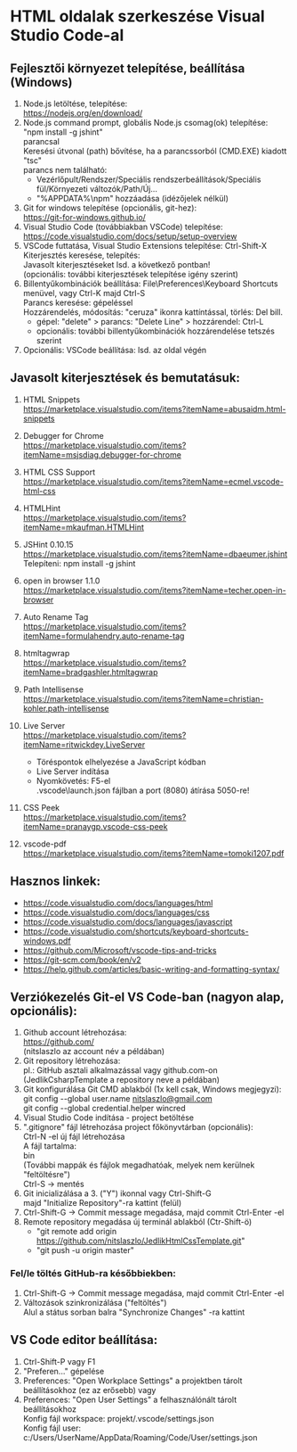 # HTML oldalak szerkeszése Visual Studio Code-al

## Fejlesztői környezet telepítése, beállítása (Windows)
1.  Node.js letöltése, telepítése:<br>
    https://nodejs.org/en/download/
2.  Node.js command prompt, globális Node.js csomag(ok) telepítése:<br>
    "npm install -g jshint"<br>
    parancsal<br>
    Keresési útvonal (path) bővítése, ha a parancssorból (CMD.EXE) kiadott "tsc"<br> parancs nem található:<br>
      - Vezérlőpult/Rendszer/Speciális rendszerbeállítások/Speciális fül/Környezeti változók/Path/Új...
      - "%APPDATA%\npm" hozzáadása (idézőjelek nélkül)
2.  Git for windows telepítése (opcionális, git-hez):<br>
    https://git-for-windows.github.io/
3.  Visual Studio Code (továbbiakban VSCode) telepítése:<br>
    https://code.visualstudio.com/docs/setup/setup-overview
4.  VSCode futtatása, Visual Studio Extensions telepítése: Ctrl-Shift-X<br>
    Kiterjesztés keresése, telepítés:<br>
    Javasolt kiterjesztéseket lsd. a következő pontban!<br>
    (opcionális: további kiterjesztések telepítése igény szerint)
5.  Billentyűkombinációk beállítása: 
    File\Preferences\Keyboard Shortcuts menüvel, vagy Ctrl-K majd Ctrl-S<br>
    Parancs keresése: gépeléssel<br>
    Hozzárendelés, módosítás: "ceruza" ikonra kattíntással, törlés: Del bill.<br>
     - gépel: "delete" > parancs: "Delete Line" > hozzárendel: Ctrl-L
     - opcionális: további billentyűkombinációk hozzárendelése tetszés szerint
6.  Opcionális: VSCode beállítása: lsd. az oldal végén


## Javasolt kiterjesztések és bemutatásuk:
1. HTML Snippets<br>
https://marketplace.visualstudio.com/items?itemName=abusaidm.html-snippets

2. Debugger for Chrome<br>
https://marketplace.visualstudio.com/items?itemName=msjsdiag.debugger-for-chrome

3. HTML CSS Support<br>
https://marketplace.visualstudio.com/items?itemName=ecmel.vscode-html-css

4. HTMLHint<br>
https://marketplace.visualstudio.com/items?itemName=mkaufman.HTMLHint

5. JSHint 0.10.15<br>
https://marketplace.visualstudio.com/items?itemName=dbaeumer.jshint
Telepíteni: npm install -g jshint

6. open in browser 1.1.0<br>
https://marketplace.visualstudio.com/items?itemName=techer.open-in-browser

7. Auto Rename Tag<br>
https://marketplace.visualstudio.com/items?itemName=formulahendry.auto-rename-tag

8. htmltagwrap<br>
https://marketplace.visualstudio.com/items?itemName=bradgashler.htmltagwrap

9. Path Intellisense<br>
https://marketplace.visualstudio.com/items?itemName=christian-kohler.path-intellisense

10. Live Server<br>
https://marketplace.visualstudio.com/items?itemName=ritwickdey.LiveServer<br>
    - Töréspontok elhelyezése a JavaScript kódban
    - Live Server indítása
    - Nyomkövetés: F5-el<br>
    .vscode\launch.json fájlban a port (8080) átírása 5050-re!

11. CSS Peek<br>
https://marketplace.visualstudio.com/items?itemName=pranaygp.vscode-css-peek

12. vscode-pdf<br>
https://marketplace.visualstudio.com/items?itemName=tomoki1207.pdf

## Hasznos linkek:
- https://code.visualstudio.com/docs/languages/html
- https://code.visualstudio.com/docs/languages/css
- https://code.visualstudio.com/docs/languages/javascript
- https://code.visualstudio.com/shortcuts/keyboard-shortcuts-windows.pdf
- https://github.com/Microsoft/vscode-tips-and-tricks
- https://git-scm.com/book/en/v2
- https://help.github.com/articles/basic-writing-and-formatting-syntax/

## Verziókezelés Git-el VS Code-ban (nagyon alap, opcionális):
1. Github account létrehozása:<br>
   https://github.com/<br>
   (nitslaszlo az account név a példában)
2. Git repository létrehozása:<br>
   pl.: GitHub asztali alkalmazással vagy github.com-on<br>
   (JedlikCsharpTemplate a repository neve a példában)
3. Git konfigurálása Git CMD ablakból (1x kell csak, Windows megjegyzi):<br>
   git config --global user.name nitslaszlo@gmail.com<br>
   git config --global credential.helper wincred
4. Visual Studio Code indítása - project betöltése
5. ".gitignore" fájl létrehozása project főkönyvtárban (opcionális):<br>
    Ctrl-N -el új fájl létrehozása<br>
    A fájl tartalma:<br>
    bin<br>
    (További mappák és fájlok megadhatóak, melyek nem kerülnek "feltöltésre")<br>
    Ctrl-S -> mentés
5. Git inicializálása a 3. ("Y") ikonnal vagy Ctrl-Shift-G<br>
   majd "Initialize Repository"-ra kattint (felül)
6. Ctrl-Shift-G -> Commit message megadása, majd commit Ctrl-Enter -el
7. Remote repository megadása új terminál ablakból (Ctr-Shift-ö)
   - "git remote add origin https://github.com/nitslaszlo/JedlikHtmlCssTemplate.git"
   - "git push -u origin master"

### Fel/le töltés GitHub-ra későbbiekben:
1. Ctrl-Shift-G -> Commit message megadása, majd commit Ctrl-Enter -el
2. Változások szinkronizálása ("feltöltés")<br>
   Alul a státus sorban balra "Synchronize Changes" -ra kattint

## VS Code editor beállítása:
1. Ctrl-Shift-P vagy F1
2. "Preferen..." gépelése
3. Preferences: "Open Workplace Settings" a projektben tárolt beállításokhoz (ez az erősebb) vagy
4. Preferences: "Open User Settings" a felhasználónált tárolt beállításokhoz<br>
   Konfig fájl workspace: projekt/.vscode/settings.json<br>
   Konfig fájl user: c:/Users/UserName/AppData/Roaming/Code/User/settings.json
